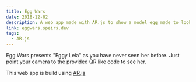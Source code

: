 ```yaml
---
title: Egg Wars
date: 2018-12-02
description: A web app made with AR.js to show a model egg made to look like Princess Leia
link: eggwars.speirs.dev
tags:
  - AR.js
---
```

Egg Wars presents "Eggy Leia" as you have never seen her before. Just point your camera to the provided QR like code to see her.

This web app is build using [AR.js](https://ar-js-org.github.io/AR.js-Docs/)
